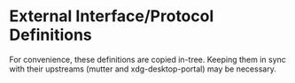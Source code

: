 # External Interface/Protocol Definitions

For convenience, these definitions are copied in-tree. Keeping them in sync with
their upstreams (mutter and xdg-desktop-portal) may be necessary.
